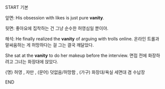 START
기본

앞면:
His obsession with likes is just pure **vanity**.

뒷면:
좋아요에 집착하는 건 그냥 순수한 허영심일 뿐이야.

해석:
He finally realized the **vanity** of arguing with trolls online.
온라인 트롤과 말싸움하는 게 허망하다는 걸 그는 결국 깨달았다.

She sat at the **vanity** to do her makeup before the interview.
면접 전에 화장하려고 그녀는 화장대에 앉았다.

{명} 허영 , 자만 , (문어) 덧없음/허망함 , (가구) 화장대/욕실 세면대 겸 수납장
<!--ID: 1754705717875-->
END